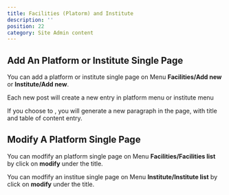 ```yaml
---
title: Facilities (Platorm) and Institute
description: ''
position: 22
category: Site Admin content
---
```



## Add An Platform or Institute Single Page

You can add a platform or institute single page on Menu **Facilities/Add new** or **Institute/Add new**.

Each new post will create a new entry in platform menu or institute menu

If you choose to <text-image src="Facilities-Sub.PNG" alt="Add Paragraph" size="18"></text-image>, you will generate a new paragraph in the page, with title and table of content entry.

## Modify A Platform Single Page

You can modfify an platform single page on Menu **Facilities/Facilities list** by click on **modify** under the title.

You can modfify an institue single page on Menu **Institute/Institute list** by click on **modify** under the title.



